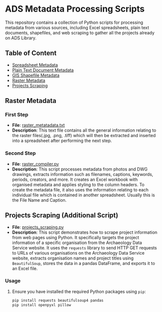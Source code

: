 # ADS Metadata Processing Scripts

This repository contains a collection of Python scripts for processing metadata from various sources, including Excel spreadsheets, plain text documents, shapefiles, and web scraping to gather all the projects already on ADS Library.

## Table of Content
- [Spreadsheet Metadata](spreadsheet_metadata)
- [Plain Text Document Metadata](plain_text_document_metadata)
- [GIS Shapefile Metadata](gis_metadata)
- [Raster Metadata](raster_metadata)
- [Projects Scraping](projects_scraping)

## Raster Metadata

### First Step

- **File**: [raster_metatadata.txt](raster_metadata)
- **Description**: This text file contains all the general information relating to the raster files(.jpg, .png, .tiff) which will then be extracted and inserted into a spreadsheet after performing the next step.

### Second Step

- **File**: [raster_compiler.py](raster_metadata)
- **Description**: This script processes metadata from photos and DWG drawings, extracts information such as filenames, captions, keywords, periods, creators, and more. It creates an Excel workbook with organised metadata and applies styling to the column headers. To create the metadata file, it also uses the information relating to each individual file which is contained in another spreadsheet. Usually this is the File Name and Caption.


## Projects Scraping (Additional Script)

- **File**: [projects_scraping.py](projects_scraping)
- **Description**: This script demonstrates how to scrape project information from web pages using Python. It specifically targets the project information of a specific organisation from the Archaeology Data Service website. It uses the `requests` library to send HTTP GET requests to URLs of various organisations on the Archaeology Data Service website, extracts organisation names and project titles using `BeautifulSoup`, stores the data in a pandas DataFrame, and exports it to an Excel file.

### Usage

1. Ensure you have installed the required Python packages using `pip`:

   ```bash
   pip install requests beautifulsoup4 pandas
   pip install openpyxl pillow
